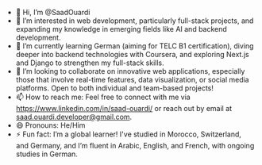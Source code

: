 - 👋 Hi, I’m @SaadOuardi  
- 👀 I’m interested in web development, particularly full-stack projects, and expanding my knowledge in emerging fields like AI and backend development.  
- 🌱 I’m currently learning German (aiming for TELC B1 certification), diving deeper into backend technologies with Coursera, and exploring Next.js and Django to strengthen my full-stack skills.  
- 💞️ I’m looking to collaborate on innovative web applications, especially those that involve real-time features, data visualization, or social media platforms. Open to both individual and team-based projects!  
- 📫 How to reach me: Feel free to connect with me via https://www.linkedin.com/in/saad-ouardi/ or reach out by email at saad.ouardi.developer@gmail.com.  
- 😄 Pronouns: He/Him  
- ⚡ Fun fact: I’m a global learner! I've studied in Morocco, Switzerland, and Germany, and I’m fluent in Arabic, English, and French, with ongoing studies in German.
